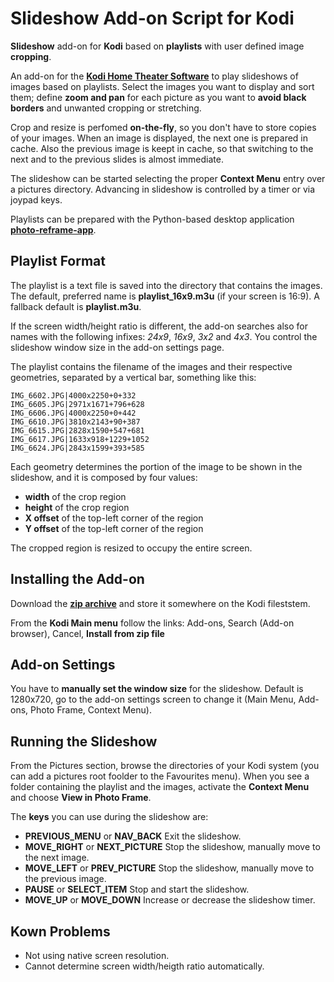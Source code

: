 # Slideshow Add-on Script for Kodi

**Slideshow** add-on for **Kodi** based on **playlists** with user defined image **cropping**.

An add-on for the
**[Kodi Home Theater Software](https://kodi.tv/)**
to play slideshows of images based on playlists. Select the 
images you want to display and sort them; define **zoom and 
pan** for each picture as you want to **avoid black borders** 
and unwanted cropping or stretching.

Crop and resize is perfomed **on-the-fly**, so you don't have to 
store copies of your images. When an image is displayed, the 
next one is prepared in cache. Also the previous image is keept 
in cache, so that switching to the next and to the previous 
slides is almost immediate.

The slideshow can be started selecting the proper **Context 
Menu** entry over a pictures directory. Advancing in slideshow 
is controlled by a timer or via joypad keys.

Playlists can be prepared with the Python-based desktop 
application
**[photo-reframe-app](https://github.com/RigacciOrg/photo-reframe-app)**.

## Playlist Format

The playlist is a text file is saved into the directory that 
contains the images. The default, preferred name is 
**playlist_16x9.m3u** (if your screen is 16:9). A fallback 
default is **playlist.m3u**.

If the screen width/height ratio is different,
the add-on searches also for names with the following
infixes: *24x9*, *16x9*, *3x2* and *4x3*.
You control the slideshow window size in the add-on
settings page.

The playlist contains the filename of the images and their 
respective geometries, separated by a vertical bar, something 
like this:

```
IMG_6602.JPG|4000x2250+0+332
IMG_6605.JPG|2971x1671+796+628
IMG_6606.JPG|4000x2250+0+442
IMG_6610.JPG|3810x2143+90+387
IMG_6615.JPG|2828x1590+547+681
IMG_6617.JPG|1633x918+1229+1052
IMG_6624.JPG|2843x1599+393+585
```

Each geometry determines the portion of the image to be shown in 
the slideshow, and it is composed by four values:

* **width** of the crop region
* **height** of the crop region
* **X offset** of the top-left corner of the region
* **Y offset** of the top-left corner of the region

The cropped region is resized to occupy the entire screen.

## Installing the Add-on

Download the
**[zip archive](https://github.com/RigacciOrg/script.picture.photo-frame/archive/master.zip)**
and store it somewhere on the Kodi fileststem.

From the **Kodi Main menu** follow the links:
Add-ons, Search (Add-on browser), Cancel, **Install from zip file**

## Add-on Settings

You have to **manually set the window size** for the slideshow. 
Default is 1280x720, go to the add-on settings screen to change 
it (Main Menu, Add-ons, Photo Frame, Context Menu).

## Running the Slideshow

From the Pictures section, browse the directories of your Kodi 
system (you can add a pictures root foolder to the Favourites 
menu). When you see a folder containing the playlist and the 
images, activate the **Context Menu** and choose **View in Photo 
Frame**.

The **keys** you can use during the slideshow are:

* **PREVIOUS_MENU** or **NAV_BACK** Exit the slideshow.
* **MOVE_RIGHT** or **NEXT_PICTURE** Stop the slideshow, manually move to the next image.
* **MOVE_LEFT** or **PREV_PICTURE** Stop the slideshow, manually move to the previous image.
* **PAUSE** or **SELECT_ITEM** Stop and start the slideshow.
* **MOVE_UP** or **MOVE_DOWN** Increase or decrease the slideshow timer.

## Kown Problems

* Not using native screen resolution.
* Cannot determine screen width/heigth ratio automatically.
